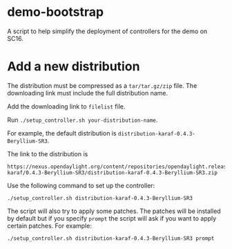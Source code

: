# demo-bootstrap

A script to help simplify the deployment of controllers for the demo on SC16.

# Add a new distribution

The distribution must be compressed as a `tar/tar.gz/zip` file.  The downloading
link must include the full distribution name.

Add the downloading link to `filelist` file.

Run `./setup_controller.sh your-distribution-name`.


For example, the default distribution is `distribution-karaf-0.4.3-Beryllium-SR3`.

The link to the distribution is

~~~
https://nexus.opendaylight.org/content/repositories/opendaylight.release/org/opendaylight/integration/distribution-karaf/0.4.3-Beryllium-SR3/distribution-karaf-0.4.3-Beryllium-SR3.zip
~~~

Use the following command to set up the controller:

~~~
./setup_controller.sh distribution-karaf-0.4.3-Beryllium-SR3
~~~

The script will also try to apply some patches.  The patches will be installed
by default but if you specify `prompt` the script will ask if you want to apply
certain patches.  For example:

~~~
./setup_controller.sh distribution-karaf-0.4.3-Beryllium-SR3 prompt
~~~
